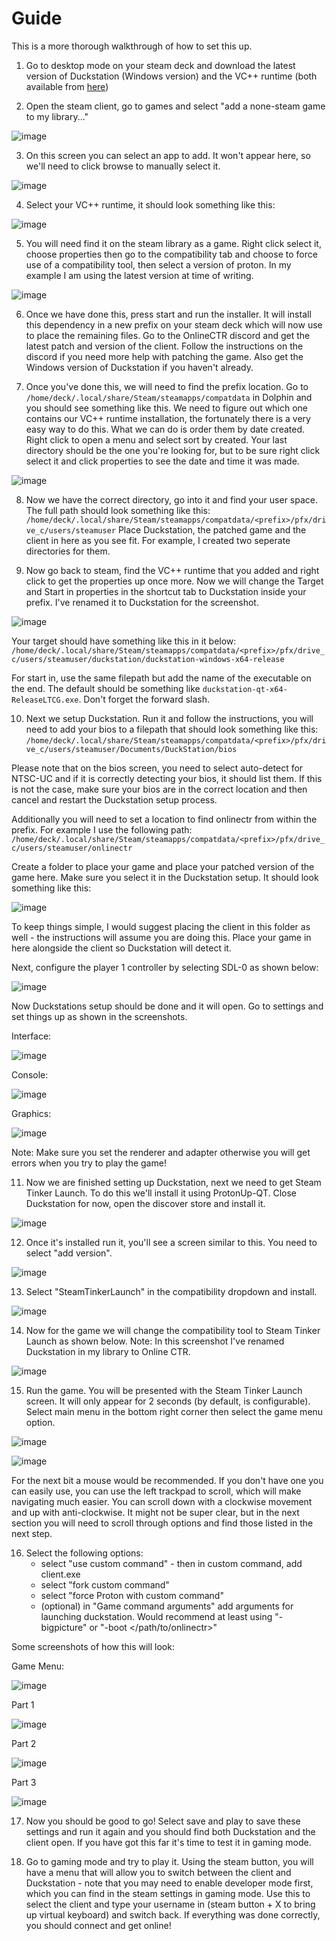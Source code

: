 # Guide

This is a more thorough walkthrough of how to set this up.


1)  Go to desktop mode on your steam deck and download the latest version of Duckstation (Windows version) and the VC++ runtime (both available from [here](https://duckstation.org/windl))


2)  Open the steam client, go to games and select "add a none-steam game to my library..." 

![image](./img/Screenshot_20240604_205528.png)
   

3)  On this screen you can select an app to add. It won't appear here, so we'll need to click browse to manually select it. 
 
![image](./img/Screenshot_20240604_185916.png)


4)  Select your VC++ runtime, it should look something like this: 

![image](./img/Screenshot_20240604_185831.png)


5)  You will need find it on the steam library as a game. Right click select it, choose properties then go to the
compatibility tab and choose to force use of a compatibility tool, then select a version of proton. In my example I am using
the latest version at time of writing.

![image](./img/Screenshot_20240604_213409.png)


6)  Once we have done this, press start and run the installer. It will install this dependency in a new prefix on your steam deck
which will now use to place the remaining files. Go to the OnlineCTR discord and get the latest patch and version of the client.
Follow the instructions on the discord if you need more help with patching the game. Also get the Windows version of Duckstation
if you haven't already.


7)  Once you've done this, we will need to find the prefix location. Go to `/home/deck/.local/share/Steam/steamapps/compatdata`
in Dolphin and you should see something like this. We need to figure out which one contains our VC++ runtime installation, the 
fortunately there is a very easy way to do this. What we can do is order them by date created. Right click to open a menu and
select sort by created. Your last directory should be the one you're looking for, but to be sure right click select it and click
properties to see the date and time it was made.

![image](./img/Screenshot_20240604_215316.png)


8)  Now we have the correct directory, go into it and find your user space. The full path should look something like this:
`/home/deck/.local/share/Steam/steamapps/compatdata/<prefix>/pfx/drive_c/users/steamuser`
Place Duckstation, the patched game and the client in here as you see fit. For example, I created two seperate directories for them.


9)  Now go back to steam, find the VC++ runtime that you added and right click to get the properties up once more. Now we will
change the Target and Start in properties in the shortcut tab to Duckstation inside your prefix. I've renamed it to Duckstation for
the screenshot.

![image](./img/Screenshot_20240606_192236.png)

Your target should have something like this in it below:
`/home/deck/.local/share/Steam/steamapps/compatdata/<prefix>/pfx/drive_c/users/steamuser/duckstation/duckstation-windows-x64-release`

For start in, use the same filepath but add the name of the executable on the end. The default should be something like `duckstation-qt-x64-ReleaseLTCG.exe`.
Don't forget the forward slash.

10)  Next we setup Duckstation. Run it and follow the instructions, you will need to add your bios to a filepath that should look something like this:
`/home/deck/.local/share/Steam/steamapps/compatdata/<prefix>/pfx/drive_c/users/steamuser/Documents/DuckStation/bios`

Please note that on the bios screen, you need to select auto-detect for NTSC-UC and if it is correctly detecting your bios, it should list them. If this
is not the case, make sure your bios are in the correct location and then cancel and restart the Duckstation setup process.

Additionally you will need to set a location to find onlinectr from within the prefix. For example I use the following path:
`/home/deck/.local/share/Steam/steamapps/compatdata/<prefix>/pfx/drive_c/users/steamuser/onlinectr`

Create a folder to place your game and place your patched version of the game here. Make sure you select it in the Duckstation setup.
It should look something like this:

![image](./img/Screenshot_20240606_200440-1.png)

To keep things simple, I would suggest placing the client in this folder as well - the instructions will assume you are doing this. Place
your game in here alongside the client so Duckstation will detect it.

Next, configure the player 1 controller by selecting SDL-0 as shown below:

![image](./img/Screenshot_20240606_200617.png)

Now Duckstations setup should be done and it will open. Go to settings and set things up as shown in the screenshots.

Interface:

![image](./img/Screenshot_20240606_203932.png)

Console:

![image](./img/Screenshot_20240606_201605.png)

Graphics:

![image](./img/Screenshot_20240606_201644.png)

Note: Make sure you set the renderer and adapter otherwise you will get errors when you try to play the game!

11)  Now we are finished setting up Duckstation, next we need to get Steam Tinker Launch. To do this we'll install it using ProtonUp-QT. 
Close Duckstation for now, open the discover store and install it. 

![image](./img/Screenshot_20240604_190622.png)


12)  Once it's installed run it, you'll see a screen similar to this. You need to select "add version". 

![image](./img/Screenshot_20240604_190733.png)


13)  Select "SteamTinkerLaunch" in the compatibility dropdown and install.

![image](./img/Screenshot_20240604_190839.png)


14)  Now for the game we will change the compatibility tool to Steam Tinker Launch as shown below. Note: In this screenshot
I've renamed Duckstation in my library to Online CTR.

![image](./img/Screenshot_20240604_191103.png)


15)  Run the game. You will be presented with the Steam Tinker Launch screen. It will only appear for 2 seconds (by default, is configurable).
Select main menu in the bottom right corner then select the game menu option.

![image](./img/Screenshot_20240606_204753.png)

![image](./img/Screenshot_20240606_204846.png)

For the next bit a mouse would be recommended. If you don't have one you can easily use, you can use the left trackpad to scroll, which will make
navigating much easier. You can scroll down with a clockwise movement and up with anti-clockwise. It might not be super clear, but in the next
section you will need to scroll through options and find those listed in the next step.

16)  Select the following options:
       - select "use custom command" - then in custom command, add client.exe
       - select "fork custom command"
       - select "force Proton with custom command"
       - (optional) in "Game command arguments" add arguments for launching duckstation. Would recommend at least using
       "-bigpicture" or "-boot </path/to/onlinectr>"

Some screenshots of how this will look:

Game Menu:

![image](./img/Screenshot_20240606_205816.png)

Part 1

![image](./img/Screenshot_20240606_205636.png)

Part 2

![image](./img/Screenshot_20240606_205702.png)

Part 3

![image](./img/Screenshot_20240606_205702.png)


17)  Now you should be good to go! Select save and play to save these settings and run it again and you should find both Duckstation and 
the client open. If you have got this far it's time to test it in gaming mode.


18) Go to gaming mode and try to play it. Using the steam button, you will have a menu that will allow you to
switch between the client and Duckstation - note that you may need to enable developer mode first, which you can find in
the steam settings in gaming mode. Use this to select the client and type your username in (steam button + X to bring up virtual keyboard) 
and switch back. If everything was done correctly, you should connect and get online!
